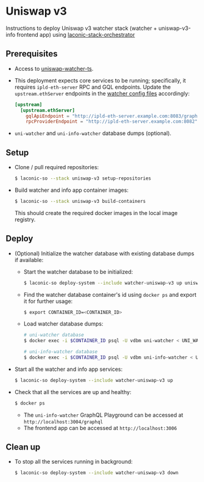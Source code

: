 # Uniswap v3

Instructions to deploy Uniswap v3 watcher stack (watcher + uniswap-v3-info frontend app) using [laconic-stack-orchestrator](../../README.md#setup)

## Prerequisites

* Access to [uniswap-watcher-ts](https://github.com/vulcanize/uniswap-watcher-ts).

* This deployment expects core services to be running; specifically, it requires `ipld-eth-server` RPC and GQL endpoints. Update the `upstream.ethServer` endpoints in the [watcher config files](../../config/watcher-uniswap-v3) accordingly:

  ```toml
  [upstream]
    [upstream.ethServer]
      gqlApiEndpoint = "http://ipld-eth-server.example.com:8083/graphql"
      rpcProviderEndpoint = "http://ipld-eth-server.example.com:8082"
  ```

* `uni-watcher` and `uni-info-watcher` database dumps (optional).

## Setup

* Clone / pull required repositories:

  ```bash
  $ laconic-so --stack uniswap-v3 setup-repositories
  ```

* Build watcher and info app container images:

  ```bash
  $ laconic-so --stack uniswap-v3 build-containers
  ```

  This should create the required docker images in the local image registry.

## Deploy

* (Optional) Initialize the watcher database with existing database dumps if available:

  * Start the watcher database to be initialized:

    ```bash
    $ laconic-so deploy-system --include watcher-uniswap-v3 up uniswap-watcher-db
    ```

  * Find the watcher database container's id using `docker ps` and export it for further usage:

    ```bash
    $ export CONTAINER_ID=<CONTAINER_ID>
    ```

  * Load watcher database dumps:

    ```bash
    # uni-watcher database
    $ docker exec -i $CONTAINER_ID psql -U vdbm uni-watcher < UNI_WATCHER_DB_DUMP_FILE_PATH.sql

    # uni-info-watcher database
    $ docker exec -i $CONTAINER_ID psql -U vdbm uni-info-watcher < UNI_INFO_WATCHER_DB_DUMP_FILE_PATH.sql
    ```

* Start all the watcher and info app services:

  ```bash
  $ laconic-so deploy-system --include watcher-uniswap-v3 up
  ```

* Check that all the services are up and healthy:

  ```bash
  $ docker ps
  ```

  * The `uni-info-watcher` GraphQL Playground can be accessed at `http://localhost:3004/graphql`
  * The frontend app can be accessed at `http://localhost:3006`

## Clean up

* To stop all the services running in background:

  ```bash
  $ laconic-so deploy-system --include watcher-uniswap-v3 down
  ```
